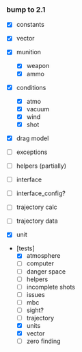 ### bump to 2.1

- [x] constants
- [x] vector
- [x] munition
  - [x] weapon
  - [x] ammo
- [x] conditions
  - [x] atmo
  - [x] vacuum
  - [x] wind
  - [x] shot
- [x] drag model
- [ ] exceptions
- [ ] helpers (partially)
- [ ] interface
- [ ] interface_config?
- [ ] trajectory calc
- [ ] trajectory data
- [x] unit


- [tests]
  - [x] atmosphere
  - [ ] computer
  - [ ] danger space
  - [ ] helpers
  - [ ] incomplete shots
  - [ ] issues
  - [ ] mbc
  - [ ] sight?
  - [ ] trajectory
  - [x] units
  - [x] vector
  - [ ] zero finding